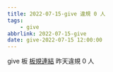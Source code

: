 ```yaml
---
title: 2022-07-15-give 違規 0 人
tags:
    - give
abbrlink: 2022-07-15-give
date: give-2022-07-15 12:00:00
---
```

give 板 [板規連結](https://www.ptt.cc/bbs/give/M.1612495900.A.C32.html)
昨天違規 0 人
